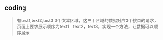 ## coding 

> 有text1,text2,text3 3个文本区域，这三个区域的数据对应3个接口的请求，页面上要求展示顺序为text1，text2，text3，实现一个方法，让数据可以顺序展示
>